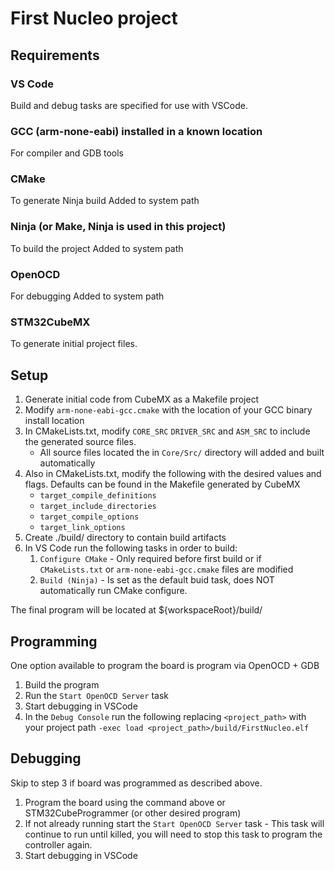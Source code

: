 # First Nucleo project
## Requirements
### VS Code
Build and debug tasks are specified for use with VSCode.
### GCC (arm-none-eabi) installed in a known location
For compiler and GDB tools
### CMake
To generate Ninja build
Added to system path
### Ninja (or Make, Ninja is used in this project)
To build the project
Added to system path
### OpenOCD
For debugging
Added to system path
### STM32CubeMX
To generate initial project files. 

## Setup
1. Generate initial code from CubeMX as a Makefile project
1. Modify `arm-none-eabi-gcc.cmake` with the location of your GCC binary install location
1. In CMakeLists.txt, modify `CORE_SRC` `DRIVER_SRC` and `ASM_SRC` to include the generated source files.
    * All source files located the in `Core/Src/` directory will added and built automatically
1. Also in CMakeLists.txt, modify the following with the desired values and flags. Defaults can be found in the Makefile generated by CubeMX
    * `target_compile_definitions`
    * `target_include_directories`
    * `target_compile_options`
    * `target_link_options`
1. Create ./build/ directory to contain build artifacts
1. In VS Code run the following tasks in order to build:
    1. `Configure CMake` - Only required before first build or if `CMakeLists.txt` or `arm-none-eabi-gcc.cmake` files are modified
    1. `Build (Ninja)` - Is set as the default buid task, does NOT automatically run CMake configure.

The final program will be located at ${workspaceRoot}/build/

## Programming
One option available to program the board is program via OpenOCD + GDB

1. Build the program
1. Run the `Start OpenOCD Server` task
1. Start debugging in VSCode
1. In the `Debug Console` run the following replacing `<project_path>` with your project path `-exec load <project_path>/build/FirstNucleo.elf`

## Debugging
Skip to step 3 if board was programmed as described above.
1. Program the board using the command above or STM32CubeProgrammer (or other desired program)
1. If not already running start the `Start OpenOCD Server` task - This task will continue to run until killed, you will need to stop this task to program the controller again.
1. Start debugging in VSCode
